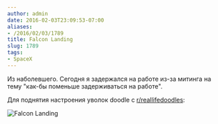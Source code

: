 ```yaml
---
author: admin
date: 2016-02-03T23:09:53-07:00
aliases:
- /2016/02/03/1789
title: Falcon Landing
slug: 1789
tags:
- SpaceX
---
```


Из наболевшего. Сегодня я задержался на работе из-за митинга на тему "как-бы поменьше задерживаться на работе". 


Для поднятия настроения уволок doodle c [r/reallifedoodles](https://www.reddit.com/r/reallifedoodles):

![Falcon Landing](https://giant.gfycat.com/HandyCleverAustralianshelduck.gif)

<!--more-->
